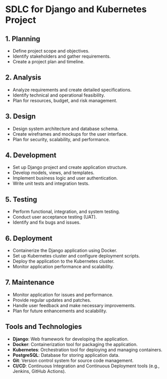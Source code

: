 # SDLC for Django and Kubernetes Project

## 1. Planning
- Define project scope and objectives.
- Identify stakeholders and gather requirements.
- Create a project plan and timeline.

## 2. Analysis
- Analyze requirements and create detailed specifications.
- Identify technical and operational feasibility.
- Plan for resources, budget, and risk management.

## 3. Design
- Design system architecture and database schema.
- Create wireframes and mockups for the user interface.
- Plan for security, scalability, and performance.

## 4. Development
- Set up Django project and create application structure.
- Develop models, views, and templates.
- Implement business logic and user authentication.
- Write unit tests and integration tests.

## 5. Testing
- Perform functional, integration, and system testing.
- Conduct user acceptance testing (UAT).
- Identify and fix bugs and issues.

## 6. Deployment
- Containerize the Django application using Docker.
- Set up Kubernetes cluster and configure deployment scripts.
- Deploy the application to the Kubernetes cluster.
- Monitor application performance and scalability.

## 7. Maintenance
- Monitor application for issues and performance.
- Provide regular updates and patches.
- Handle user feedback and make necessary improvements.
- Plan for future enhancements and scalability.

## Tools and Technologies
- **Django**: Web framework for developing the application.
- **Docker**: Containerization tool for packaging the application.
- **Kubernetes**: Orchestration tool for deploying and managing containers.
- **PostgreSQL**: Database for storing application data.
- **Git**: Version control system for source code management.
- **CI/CD**: Continuous Integration and Continuous Deployment tools (e.g., Jenkins, GitHub Actions).
